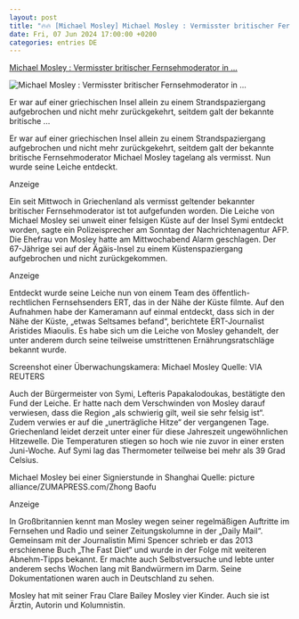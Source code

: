 ```yaml
---
layout: post
title: "🔥🔥 [Michael Mosley] Michael Mosley : Vermisster britischer Fernsehmoderator in ..."
date: Fri, 07 Jun 2024 17:00:00 +0200
categories: entries DE
---
```

[Michael Mosley : Vermisster britischer Fernsehmoderator in ...](https://www.welt.de/vermischtes/article251934908/Michael-Mosley-Vermisster-britischer-Fernsehmoderator-in-Griechenland-tot-aufgefunden.html)

![Michael Mosley : Vermisster britischer Fernsehmoderator in ...](https://img.welt.de/img/bildergalerien/mobile251934842/0791356037-ci16x9-w1200/Grece-un-medecin-et-presentateur-tele-britannique-porte-disparu.jpg)

Er war auf einer griechischen Insel allein zu einem Strandspaziergang aufgebrochen und nicht mehr zurückgekehrt, seitdem galt der bekannte britische ...

Er war auf einer griechischen Insel allein zu einem Strandspaziergang aufgebrochen und nicht mehr zurückgekehrt, seitdem galt der bekannte britische Fernsehmoderator Michael Mosley tagelang als vermisst. Nun wurde seine Leiche entdeckt.

Anzeige

Ein seit Mittwoch in Griechenland als vermisst geltender bekannter britischer Fernsehmoderator ist tot aufgefunden worden. Die Leiche von Michael Mosley sei unweit einer felsigen Küste auf der Insel Symi entdeckt worden, sagte ein Polizeisprecher am Sonntag der Nachrichtenagentur AFP. Die Ehefrau von Mosley hatte am Mittwochabend Alarm geschlagen. Der 67-Jährige sei auf der Ägäis-Insel zu einem Küstenspaziergang aufgebrochen und nicht zurückgekommen.

Anzeige

Entdeckt wurde seine Leiche nun von einem Team des öffentlich-rechtlichen Fernsehsenders ERT, das in der Nähe der Küste filmte. Auf den Aufnahmen habe der Kameramann auf einmal entdeckt, dass sich in der Nähe der Küste, „etwas Seltsames befand“, berichtete ERT-Journalist Aristides Miaoulis. Es habe sich um die Leiche von Mosley gehandelt, der unter anderem durch seine teilweise umstrittenen Ernährungsratschläge bekannt wurde.

Screenshot einer Überwachungskamera: Michael Mosley Quelle: VIA REUTERS

Auch der Bürgermeister von Symi, Lefteris Papakalodoukas, bestätigte den Fund der Leiche. Er hatte nach dem Verschwinden von Mosley darauf verwiesen, dass die Region „als schwierig gilt, weil sie sehr felsig ist“. Zudem verwies er auf die „unerträgliche Hitze“ der vergangenen Tage. Griechenland leidet derzeit unter einer für diese Jahreszeit ungewöhnlichen Hitzewelle. Die Temperaturen stiegen so hoch wie nie zuvor in einer ersten Juni-Woche. Auf Symi lag das Thermometer teilweise bei mehr als 39 Grad Celsius.

Michael Mosley bei einer Signierstunde in Shanghai Quelle: picture alliance/ZUMAPRESS.com/Zhong Baofu

Anzeige

In Großbritannien kennt man Mosley wegen seiner regelmäßigen Auftritte im Fernsehen und Radio und seiner Zeitungskolumne in der „Daily Mail“. Gemeinsam mit der Journalistin Mimi Spencer schrieb er das 2013 erschienene Buch „The Fast Diet“ und wurde in der Folge mit weiteren Abnehm-Tipps bekannt. Er machte auch Selbstversuche und lebte unter anderem sechs Wochen lang mit Bandwürmern im Darm. Seine Dokumentationen waren auch in Deutschland zu sehen.

Mosley hat mit seiner Frau Clare Bailey Mosley vier Kinder. Auch sie ist Ärztin, Autorin und Kolumnistin.

